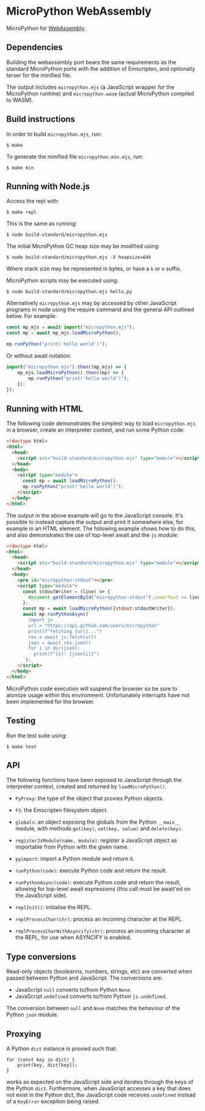 MicroPython WebAssembly
=======================

MicroPython for [WebAssembly](https://webassembly.org/).

Dependencies
------------

Building the webassembly port bears the same requirements as the standard
MicroPython ports with the addition of Emscripten, and optionally terser for
the minified file.

The output includes `micropython.mjs` (a JavaScript wrapper for the
MicroPython runtime) and `micropython.wasm` (actual MicroPython compiled to
WASM).

Build instructions
------------------

In order to build `micropython.mjs`, run:

    $ make

To generate the minified file `micropython.min.mjs`, run:

    $ make min

Running with Node.js
--------------------

Access the repl with:

    $ make repl

This is the same as running:

    $ node build-standard/micropython.mjs

The initial MicroPython GC heap size may be modified using:

    $ node build-standard/micropython.mjs -X heapsize=64k

Where stack size may be represented in bytes, or have a `k` or `m` suffix.

MicroPython scripts may be executed using:

    $ node build-standard/micropython.mjs hello.py

Alternatively `micropython.mjs` may by accessed by other JavaScript programs in node
using the require command and the general API outlined below. For example:

```javascript
const mp_mjs = await import("micropython.mjs");
const mp = await mp_mjs.loadMicroPython();

mp.runPython("print('hello world')");
```

Or without await notation:

```javascript
import("micropython.mjs").then((mp_mjs) => {
    mp_mjs.loadMicroPython().then((mp) => {
        mp.runPython("print('hello world')");
    });
});
```

Running with HTML
-----------------

The following code demonstrates the simplest way to load `micropython.mjs` in a
browser, create an interpreter context, and run some Python code:

```html
<!doctype html>
<html>
  <head>
    <script src="build-standard/micropython.mjs" type="module"></script>
  </head>
  <body>
    <script type="module">
      const mp = await loadMicroPython();
      mp.runPython("print('hello world')");
    </script>
  </body>
</html>
```

The output in the above example will go to the JavaScript console.  It's possible
to instead capture the output and print it somewhere else, for example in an
HTML element.  The following example shows how to do this, and also demonstrates
the use of top-level await and the `js` module:

```html
<!doctype html>
<html>
  <head>
    <script src="build-standard/micropython.mjs" type="module"></script>
  </head>
  <body>
    <pre id="micropython-stdout"></pre>
    <script type="module">
      const stdoutWriter = (line) => {
        document.getElementById("micropython-stdout").innerText += line + "\n";
      };
      const mp = await loadMicroPython({stdout:stdoutWriter});
      await mp.runPythonAsync(`
        import js
        url = "https://api.github.com/users/micropython"
        print(f"fetching {url}...")
        res = await js.fetch(url)
        json = await res.json()
        for i in dir(json):
          print(f"{i}: {json[i]}")
      `);
    </script>
  </body>
</html>
```

MicroPython code execution will suspend the browser so be sure to atomize usage
within this environment. Unfortunately interrupts have not been implemented for the
browser.

Testing
-------

Run the test suite using:

    $ make test

API
---

The following functions have been exposed to JavaScript through the interpreter
context, created and returned by `loadMicroPython()`.

- `PyProxy`: the type of the object that proxies Python objects.

- `FS`: the Emscripten filesystem object.

- `globals`: an object exposing the globals from the Python `__main__` module,
  with methods `get(key)`, `set(key, value)` and `delete(key)`.

- `registerJsModule(name, module)`: register a JavaScript object as importable
  from Python with the given name.

- `pyimport`: import a Python module and return it.

- `runPython(code)`: execute Python code and return the result.

- `runPythonAsync(code)`: execute Python code and return the result, allowing for
  top-level await expressions (this call must be await'ed on the JavaScript side).

- `replInit()`: initialise the REPL.

- `replProcessChar(chr)`: process an incoming character at the REPL.

- `replProcessCharWithAsyncify(chr)`: process an incoming character at the REPL,
  for use when ASYNCIFY is enabled.

Type conversions
----------------

Read-only objects (booleanns, numbers, strings, etc) are converted when passed between
Python and JavaScript.  The conversions are:

- JavaScript `null` converts to/from Python `None`.
- JavaScript `undefined` converts to/from Python `js.undefined`.

The conversion between `null` and `None` matches the behaviour of the Python `json`
module.

Proxying
--------

A Python `dict` instance is proxied such that:

    for (const key in dict) {
        print(key, dict[key]);
    }

works as expected on the JavaScript side and iterates through the keys of the
Python `dict`.  Furthermore, when JavaScript accesses a key that does not exist
in the Python dict, the JavaScript code receives `undefined` instead of a
`KeyError` exception being raised.
